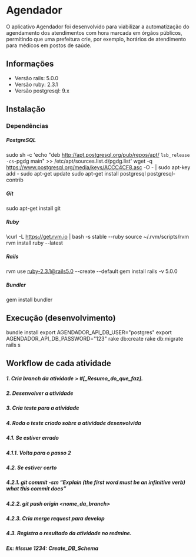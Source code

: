 Agendador
=========

O aplicativo Agendador foi desenvolvido para viabilizar a automatização do agendamento dos atendimentos com hora marcada em órgãos públicos, permitindo que uma prefeitura crie, por exemplo, horários de atendimento para médicos em postos de saúde.

Informações
-----------

* Versão rails: 5.0.0
* Versão ruby: 2.3.1
* Versão postgresql: 9.x

## Instalação
### Dependências

##### PostgreSQL
  sudo sh -c 'echo "deb http://apt.postgresql.org/pub/repos/apt/ `lsb_release -cs`-pgdg main" >> /etc/apt/sources.list.d/pgdg.list'
  wget -q https://www.postgresql.org/media/keys/ACCC4CF8.asc -O - | sudo apt-key add -
  sudo apt-get update
  sudo apt-get install postgresql postgresql-contrib

##### Git
  sudo apt-get install git

##### Ruby
  \curl -L https://get.rvm.io | bash -s stable --ruby
  source ~/.rvm/scripts/rvm
  rvm install ruby --latest

##### Rails
  rvm use ruby-2.3.1@rails5.0 --create --default
  gem install rails -v 5.0.0

##### Bundler
  gem install bundler

## Execução (desenvolvimento)
  bundle install
  export AGENDADOR\_API\_DB\_USER="postgres"
  export AGENDADOR\_API\_DB\_PASSWORD="123"
  rake db:create
  rake db:migrate
  rails s

## Workflow de cada atividade

##### 1. Cria branch da atividade ­> #<IDatividade>[\_Resumo\_do\_que\_faz].

##### 2. Desenvolver a atividade

##### 3. Cria teste para a atividade

##### 4. Roda o teste criado sobre a atividade desenvolvida

##### 4.1. Se estiver errado

##### 4.1.1. Volta para o passo 2

##### 4.2. Se estiver certo

##### 4.2.1. git commit -sm “Explain (the first word must be an infinitive verb) what this commit does”

##### 4.2.2. git push origin <nome\_da\_branch>

##### 4.2.3. Cria merge request para develop

##### 4.3. Registra o resultado da atividade no redmine.

##### Ex: #Issue 1234: Create\_DB\_Schema
